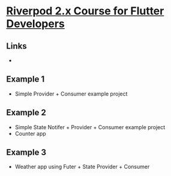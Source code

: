 # [Riverpod 2.x Course for Flutter Developers](https://youtu.be/vtGCteFYs4M?si=cKf4Te5nwQGIv29y)

## Links
- []()

## Example 1
- Simple Provider + Consumer example project

## Example 2
- Simple State Notifer + Provider + Consumer example project
- Counter app

## Example 3
- Weather app using Futer + State Provider + Consumer



